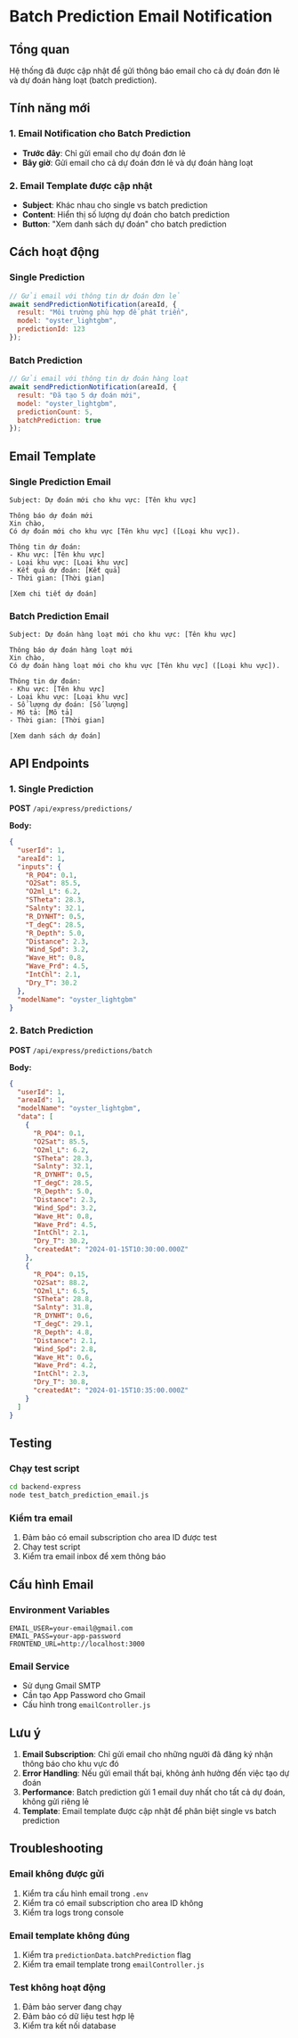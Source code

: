 # Batch Prediction Email Notification

## Tổng quan
Hệ thống đã được cập nhật để gửi thông báo email cho cả dự đoán đơn lẻ và dự đoán hàng loạt (batch prediction).

## Tính năng mới

### 1. Email Notification cho Batch Prediction
- **Trước đây**: Chỉ gửi email cho dự đoán đơn lẻ
- **Bây giờ**: Gửi email cho cả dự đoán đơn lẻ và dự đoán hàng loạt

### 2. Email Template được cập nhật
- **Subject**: Khác nhau cho single vs batch prediction
- **Content**: Hiển thị số lượng dự đoán cho batch prediction
- **Button**: "Xem danh sách dự đoán" cho batch prediction

## Cách hoạt động

### Single Prediction
```javascript
// Gửi email với thông tin dự đoán đơn lẻ
await sendPredictionNotification(areaId, {
  result: "Môi trường phù hợp để phát triển",
  model: "oyster_lightgbm",
  predictionId: 123
});
```

### Batch Prediction
```javascript
// Gửi email với thông tin dự đoán hàng loạt
await sendPredictionNotification(areaId, {
  result: "Đã tạo 5 dự đoán mới",
  model: "oyster_lightgbm",
  predictionCount: 5,
  batchPrediction: true
});
```

## Email Template

### Single Prediction Email
```
Subject: Dự đoán mới cho khu vực: [Tên khu vực]

Thông báo dự đoán mới
Xin chào,
Có dự đoán mới cho khu vực [Tên khu vực] ([Loại khu vực]).

Thông tin dự đoán:
- Khu vực: [Tên khu vực]
- Loại khu vực: [Loại khu vực]
- Kết quả dự đoán: [Kết quả]
- Thời gian: [Thời gian]

[Xem chi tiết dự đoán]
```

### Batch Prediction Email
```
Subject: Dự đoán hàng loạt mới cho khu vực: [Tên khu vực]

Thông báo dự đoán hàng loạt mới
Xin chào,
Có dự đoán hàng loạt mới cho khu vực [Tên khu vực] ([Loại khu vực]).

Thông tin dự đoán:
- Khu vực: [Tên khu vực]
- Loại khu vực: [Loại khu vực]
- Số lượng dự đoán: [Số lượng]
- Mô tả: [Mô tả]
- Thời gian: [Thời gian]

[Xem danh sách dự đoán]
```

## API Endpoints

### 1. Single Prediction
**POST** `/api/express/predictions/`

**Body:**
```json
{
  "userId": 1,
  "areaId": 1,
  "inputs": {
    "R_PO4": 0.1,
    "O2Sat": 85.5,
    "O2ml_L": 6.2,
    "STheta": 28.3,
    "Salnty": 32.1,
    "R_DYNHT": 0.5,
    "T_degC": 28.5,
    "R_Depth": 5.0,
    "Distance": 2.3,
    "Wind_Spd": 3.2,
    "Wave_Ht": 0.8,
    "Wave_Prd": 4.5,
    "IntChl": 2.1,
    "Dry_T": 30.2
  },
  "modelName": "oyster_lightgbm"
}
```

### 2. Batch Prediction
**POST** `/api/express/predictions/batch`

**Body:**
```json
{
  "userId": 1,
  "areaId": 1,
  "modelName": "oyster_lightgbm",
  "data": [
    {
      "R_PO4": 0.1,
      "O2Sat": 85.5,
      "O2ml_L": 6.2,
      "STheta": 28.3,
      "Salnty": 32.1,
      "R_DYNHT": 0.5,
      "T_degC": 28.5,
      "R_Depth": 5.0,
      "Distance": 2.3,
      "Wind_Spd": 3.2,
      "Wave_Ht": 0.8,
      "Wave_Prd": 4.5,
      "IntChl": 2.1,
      "Dry_T": 30.2,
      "createdAt": "2024-01-15T10:30:00.000Z"
    },
    {
      "R_PO4": 0.15,
      "O2Sat": 88.2,
      "O2ml_L": 6.5,
      "STheta": 28.8,
      "Salnty": 31.8,
      "R_DYNHT": 0.6,
      "T_degC": 29.1,
      "R_Depth": 4.8,
      "Distance": 2.1,
      "Wind_Spd": 2.8,
      "Wave_Ht": 0.6,
      "Wave_Prd": 4.2,
      "IntChl": 2.3,
      "Dry_T": 30.8,
      "createdAt": "2024-01-15T10:35:00.000Z"
    }
  ]
}
```

## Testing

### Chạy test script
```bash
cd backend-express
node test_batch_prediction_email.js
```

### Kiểm tra email
1. Đảm bảo có email subscription cho area ID được test
2. Chạy test script
3. Kiểm tra email inbox để xem thông báo

## Cấu hình Email

### Environment Variables
```env
EMAIL_USER=your-email@gmail.com
EMAIL_PASS=your-app-password
FRONTEND_URL=http://localhost:3000
```

### Email Service
- Sử dụng Gmail SMTP
- Cần tạo App Password cho Gmail
- Cấu hình trong `emailController.js`

## Lưu ý

1. **Email Subscription**: Chỉ gửi email cho những người đã đăng ký nhận thông báo cho khu vực đó
2. **Error Handling**: Nếu gửi email thất bại, không ảnh hưởng đến việc tạo dự đoán
3. **Performance**: Batch prediction gửi 1 email duy nhất cho tất cả dự đoán, không gửi riêng lẻ
4. **Template**: Email template được cập nhật để phân biệt single vs batch prediction

## Troubleshooting

### Email không được gửi
1. Kiểm tra cấu hình email trong `.env`
2. Kiểm tra có email subscription cho area ID không
3. Kiểm tra logs trong console

### Email template không đúng
1. Kiểm tra `predictionData.batchPrediction` flag
2. Kiểm tra email template trong `emailController.js`

### Test không hoạt động
1. Đảm bảo server đang chạy
2. Đảm bảo có dữ liệu test hợp lệ
3. Kiểm tra kết nối database
